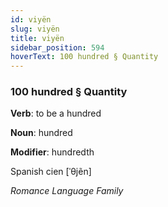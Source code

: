 ```yaml
---
id: viyën
slug: viyën
title: viyën
sidebar_position: 594
hoverText: 100 hundred § Quantity
---
```


### 100 hundred § Quantity

**Verb**: to be a hundred

**Noun**: hundred

**Modifier**: hundredth

Spanish cien [ˈθjẽn]

*Romance Language Family*